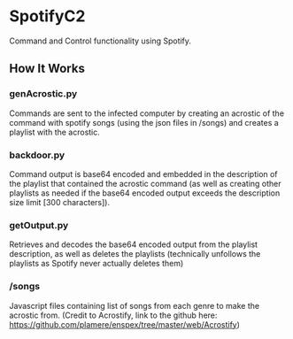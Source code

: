 # SpotifyC2
Command and Control functionality using Spotify.
## How It Works
### genAcrostic.py
Commands are sent to the infected computer by creating an acrostic of the command with spotify songs (using the json files in /songs) and creates a playlist with the acrostic.
### backdoor.py
Command output is base64 encoded and embedded in the description of the playlist that contained the acrostic command (as well as creating other playlists as needed if the base64 encoded output exceeds the description size limit [300 characters]).
### getOutput.py
Retrieves and decodes the base64 encoded output from the playlist description, as well as deletes the playlists (technically unfollows the playlists as Spotify never actually deletes them)
### /songs
Javascript files containing list of songs from each genre to make the acrostic from. (Credit to Acrostify, link to the github here: https://github.com/plamere/enspex/tree/master/web/Acrostify)
